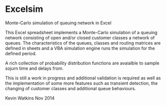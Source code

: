 # Excelsim
Monte-Carlo simulation of queuing network in Excel

This Excel spreadsheet implements a Monte-Carlo simulation of a queuing network consisting of open and/or closed customer classes a network of queues. The characteristics of the queues, classes and routing matrices are defined in sheets and a VBA simulation engine runs the simulation for the defined period.

A rich collection of probability distribution functions are avaialble to sample sojurn time and delays from.

This is still a work in progress and additional validation is required as well as the implementation of some more features such as transient detection, the changing of customer classes and additional queue behaviours.

Kevin Watkins
Nov 2014
